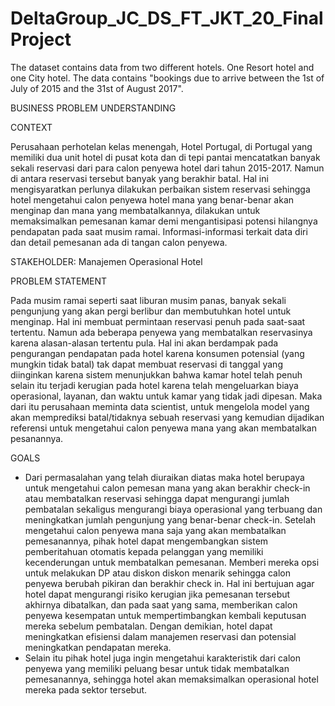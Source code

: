 # DeltaGroup_JC_DS_FT_JKT_20_FinalProject

The dataset contains data from two different hotels. One Resort hotel and one City hotel. The data contains "bookings due to arrive between the 1st of July of 2015 and the 31st of August 2017".

BUSINESS PROBLEM UNDERSTANDING

CONTEXT

Perusahaan perhotelan kelas menengah, Hotel Portugal, di Portugal yang memiliki dua unit hotel di pusat kota dan di tepi pantai mencatatkan banyak sekali reservasi dari para calon penyewa hotel dari tahun 2015-2017. Namun di antara reservasi tersebut banyak yang berakhir batal. Hal ini mengisyaratkan perlunya dilakukan perbaikan sistem reservasi sehingga hotel mengetahui calon penyewa hotel mana yang benar-benar akan menginap dan mana yang membatalkannya, dilakukan untuk memaksimalkan pemesanan kamar demi mengantisipasi potensi hilangnya pendapatan pada saat musim ramai. Informasi-informasi terkait data diri dan detail pemesanan ada di tangan calon penyewa.

STAKEHOLDER:
Manajemen Operasional Hotel

PROBLEM STATEMENT

Pada musim ramai seperti saat liburan musim panas, banyak sekali pengunjung yang akan pergi berlibur dan membutuhkan hotel untuk menginap. Hal ini membuat permintaan reservasi penuh pada saat-saat tertentu. Namun ada beberapa penyewa yang membatalkan reservasinya karena alasan-alasan tertentu pula. Hal ini akan berdampak pada pengurangan pendapatan pada hotel karena konsumen potensial (yang mungkin tidak batal) tak dapat membuat reservasi di tanggal yang diinginkan karena sistem menunjukkan bahwa kamar hotel telah penuh selain itu terjadi kerugian pada hotel karena telah mengeluarkan biaya operasional, layanan, dan waktu untuk kamar yang tidak jadi dipesan. Maka dari itu perusahaan meminta data scientist, untuk mengelola model yang akan memprediksi batal/tidaknya sebuah reservasi yang kemudian dijadikan referensi untuk mengetahui calon penyewa mana yang akan membatalkan pesanannya.

GOALS

- Dari permasalahan yang telah diuraikan diatas maka hotel berupaya untuk mengetahui calon pemesan mana yang akan berakhir check-in atau membatalkan reservasi sehingga dapat mengurangi jumlah pembatalan sekaligus mengurangi biaya operasional yang terbuang dan meningkatkan jumlah pengunjung yang benar-benar check-in. Setelah mengetahui calon penyewa mana saja yang akan membatalkan pemesanannya, pihak hotel dapat mengembangkan sistem pemberitahuan otomatis kepada pelanggan yang memiliki kecenderungan untuk membatalkan pemesanan. Memberi mereka opsi untuk melakukan DP atau diskon diskon menarik sehingga calon penyewa berubah pikiran dan berakhir check in.  Hal ini bertujuan agar hotel dapat mengurangi risiko kerugian jika pemesanan tersebut akhirnya dibatalkan, dan pada saat yang sama, memberikan calon penyewa kesempatan untuk mempertimbangkan kembali keputusan mereka sebelum pembatalan. Dengan demikian, hotel dapat meningkatkan efisiensi dalam manajemen reservasi dan potensial meningkatkan pendapatan mereka.
- Selain itu pihak hotel juga ingin mengetahui karakteristik dari calon penyewa yang memiliki peluang besar untuk tidak membatalkan pemesanannya, sehingga hotel akan memaksimalkan operasional hotel mereka pada sektor tersebut.
